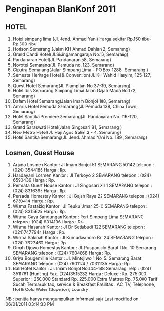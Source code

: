# Penginapan BlanKonf 2011

## HOTEL
   1. Hotel simpang lima (Jl. Jend. Ahmad Yani)
      Harga sekitar Rp.150 ribu- Rp.500 ribu
   2. Horison Semarang (Jalan KH Ahmad Dahlan 2, Semarang)
   3. Grand Candi Hotel(Jl.Sisingamangaraja No.16, Semarang)
   4. Pandanaran Hotel(Jl. Pandanaran 58, Semarang)
   5. Novotel Semarang(Jl. Pemuda no. 123, Semarang)
   6. Ciputra Semarang(Jalan Simpang Lima - PO Box 1288 , Semarang )
   7. Semesta Heritage Hotel & Convention(Jl. KH Wahid Hasyim, 125-127,
      Semarang)
   8. Quest Hotel Semarang(Jl. Plampitan No 37-39, Semarang)
   9. Hotel Ibis Semarang Simpang Lima(Jalan Gajah Mada No.172, Semarang)
  10. Dafam Hotel Semarang(Jalan Imam Bonjol 188, Semarang)
  11. Amaris Hotel Pemuda Semarang(Jl. Pemuda 138, China Town, Semarang)
  12. Hotel Santika Premiere Semarang(Jl. Pandanaran No. 116-120, Semarang)
  13. Grand Saraswati Hotel(Jalan Singosari 81, Semarang )
  14. New Metro Hotel(Jl. Haji Agus Salim 2 - 4, Semarang)
  15. Hotel Santika Semarang(Jl. Jend. Ahmad Yani No. 189 , Semarang)

## Losmen, Guest House
   1. Arjuna Losmen
      Kantor : Jl Imam Bonjol 51 SEMARANG 50142
      telepon : (024) 3544186
      Harga : Rp.
   1. Handayani Losmen
      Kantor : Jl Terboyo 2 SEMARANG
      telepon : (024) 6590439
      Harga : Rp.
   1. Permata Guest House
      Kantor : Jl Singosari XII 1 SEMARANG
      telepon : (024) 8316395
      Harga : Rp.
   1. Persada Homestay
      Kantor : Jl Gajah Raya 22 SEMARANG
      telepon : (024) 6730414
      Harga : Rp.
   1. Wisma Fastabiq
      Kantor : Jl Teuku Umar 25-C SEMARANG
      telepon : (024) 8315625
      Harga : Rp.
   1. Wisma Gaya Bandungan
      Kantor : Pert Simpang Lima SEMARANG
      telepon : (024) 8314136
      Harga : Rp.
   1. Wisma Hasanah
      Kantor : Jl Dr Setiabudi 122 SEMARANG
      telepon : (024)7477944
      Harga : Rp.
   1. Wisma Sakinah
      Kantor : Jl Kumudasmoro Brt 24 SEMARANG
      telepon : (024) 7623460
      Harga : Rp.
   1. Omah Djowo Homestay
      Kantor : Jl. Puspanjolo Barat I No. 10 Semarang SEMARANG
      telepon : (024) 7604868
      Harga : Rp.
   1. Griya Bougenville
      Kantor : Jl. Mintojiwo 1 No. 5. Semarang Barat SEMARANG
      telepon : (024) 7601174 / 70311135
      Harga : Rp.
   1. Bali Hotel
      Kantor : Jl. Imam Bonjol No.144-148 Semarang
     Telp : (024) 3511761 (Hunting) Fax. (024)3515232
     Harga :
               Deluxe : Rp. 275.000
               Superior : 250.000
               Standard Rp. 225.000
               Extra Mattres Rp. 75.000
               Tarif Sudah Termasuk tax, service & Breakfast
     Fasilitas : AC, TV, Telephone, Hot & Cold Water (Superior), Loundry

NB : panitia hanya mengumpulkan informasi saja
Last modified on 06/01/2011 03:14:33 PM



